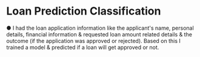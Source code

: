 # Loan Prediction Classification 
●	I had the loan application information like the applicant's name, personal details, financial information & requested loan amount related details & the outcome (if the application was approved or rejected). Based on this I trained a model & predicted if a loan will get approved or not.

